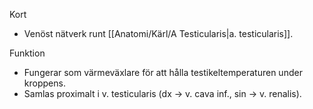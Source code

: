 Kort
- Venöst nätverk runt [[Anatomi/Kärl/A Testicularis|a. testicularis]].

Funktion
- Fungerar som värmeväxlare för att hålla testikeltemperaturen under kroppens.
- Samlas proximalt i v. testicularis (dx → v. cava inf., sin → v. renalis).
